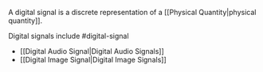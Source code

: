A digital signal is a discrete representation of a [[Physical Quantity|physical quantity]].

Digital signals include #digital-signal 

- [[Digital Audio Signal|Digital Audio Signals]]
- [[Digital Image Signal|Digital Image Signals]] 